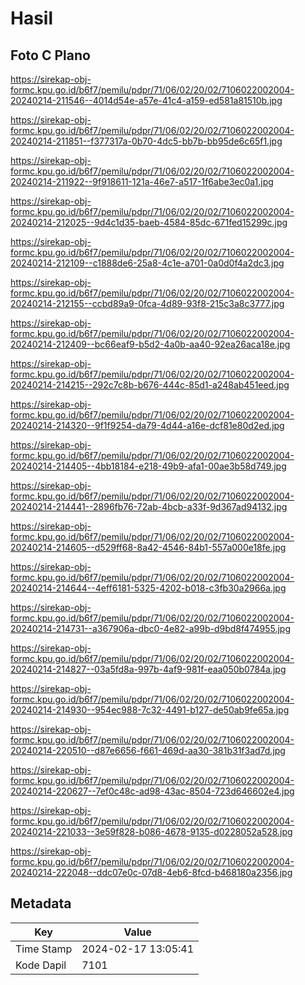 # Hasil

## Foto C Plano

https://sirekap-obj-formc.kpu.go.id/b6f7/pemilu/pdpr/71/06/02/20/02/7106022002004-20240214-211546--4014d54e-a57e-41c4-a159-ed581a81510b.jpg

https://sirekap-obj-formc.kpu.go.id/b6f7/pemilu/pdpr/71/06/02/20/02/7106022002004-20240214-211851--f377317a-0b70-4dc5-bb7b-bb95de6c65f1.jpg

https://sirekap-obj-formc.kpu.go.id/b6f7/pemilu/pdpr/71/06/02/20/02/7106022002004-20240214-211922--9f918611-121a-46e7-a517-1f6abe3ec0a1.jpg

https://sirekap-obj-formc.kpu.go.id/b6f7/pemilu/pdpr/71/06/02/20/02/7106022002004-20240214-212025--9d4c1d35-baeb-4584-85dc-671fed15299c.jpg

https://sirekap-obj-formc.kpu.go.id/b6f7/pemilu/pdpr/71/06/02/20/02/7106022002004-20240214-212109--c1888de6-25a8-4c1e-a701-0a0d0f4a2dc3.jpg

https://sirekap-obj-formc.kpu.go.id/b6f7/pemilu/pdpr/71/06/02/20/02/7106022002004-20240214-212155--ccbd89a9-0fca-4d89-93f8-215c3a8c3777.jpg

https://sirekap-obj-formc.kpu.go.id/b6f7/pemilu/pdpr/71/06/02/20/02/7106022002004-20240214-212409--bc66eaf9-b5d2-4a0b-aa40-92ea26aca18e.jpg

https://sirekap-obj-formc.kpu.go.id/b6f7/pemilu/pdpr/71/06/02/20/02/7106022002004-20240214-214215--292c7c8b-b676-444c-85d1-a248ab451eed.jpg

https://sirekap-obj-formc.kpu.go.id/b6f7/pemilu/pdpr/71/06/02/20/02/7106022002004-20240214-214320--9f1f9254-da79-4d44-a16e-dcf81e80d2ed.jpg

https://sirekap-obj-formc.kpu.go.id/b6f7/pemilu/pdpr/71/06/02/20/02/7106022002004-20240214-214405--4bb18184-e218-49b9-afa1-00ae3b58d749.jpg

https://sirekap-obj-formc.kpu.go.id/b6f7/pemilu/pdpr/71/06/02/20/02/7106022002004-20240214-214441--2896fb76-72ab-4bcb-a33f-9d367ad94132.jpg

https://sirekap-obj-formc.kpu.go.id/b6f7/pemilu/pdpr/71/06/02/20/02/7106022002004-20240214-214605--d529ff68-8a42-4546-84b1-557a000e18fe.jpg

https://sirekap-obj-formc.kpu.go.id/b6f7/pemilu/pdpr/71/06/02/20/02/7106022002004-20240214-214644--4eff6181-5325-4202-b018-c3fb30a2966a.jpg

https://sirekap-obj-formc.kpu.go.id/b6f7/pemilu/pdpr/71/06/02/20/02/7106022002004-20240214-214731--a367906a-dbc0-4e82-a99b-d9bd8f474955.jpg

https://sirekap-obj-formc.kpu.go.id/b6f7/pemilu/pdpr/71/06/02/20/02/7106022002004-20240214-214827--03a5fd8a-997b-4af9-981f-eaa050b0784a.jpg

https://sirekap-obj-formc.kpu.go.id/b6f7/pemilu/pdpr/71/06/02/20/02/7106022002004-20240214-214930--954ec988-7c32-4491-b127-de50ab9fe65a.jpg

https://sirekap-obj-formc.kpu.go.id/b6f7/pemilu/pdpr/71/06/02/20/02/7106022002004-20240214-220510--d87e6656-f661-469d-aa30-381b31f3ad7d.jpg

https://sirekap-obj-formc.kpu.go.id/b6f7/pemilu/pdpr/71/06/02/20/02/7106022002004-20240214-220627--7ef0c48c-ad98-43ac-8504-723d646602e4.jpg

https://sirekap-obj-formc.kpu.go.id/b6f7/pemilu/pdpr/71/06/02/20/02/7106022002004-20240214-221033--3e59f828-b086-4678-9135-d0228052a528.jpg

https://sirekap-obj-formc.kpu.go.id/b6f7/pemilu/pdpr/71/06/02/20/02/7106022002004-20240214-222048--ddc07e0c-07d8-4eb6-8fcd-b468180a2356.jpg


## Metadata

| Key        | Value               |
| ---------- | ------------------- |
| Time Stamp | 2024-02-17 13:05:41 |
| Kode Dapil | 7101                |



